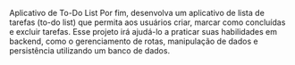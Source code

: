Aplicativo de To-Do List
Por fim, desenvolva um aplicativo de lista de tarefas 
(to-do list) que permita aos usuários criar, marcar como
concluídas e excluir tarefas. Esse projeto irá ajudá-lo 
a praticar suas habilidades em backend, como o gerenciamento
de rotas, manipulação de dados e persistência utilizando
um banco de dados.